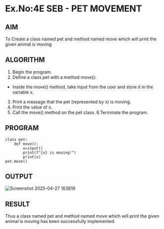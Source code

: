 # Ex.No:4E SEB - PET MOVEMENT

## AIM  
To Create a class named pet and method named move which will print the given animal is moving

## ALGORITHM

1. Begin the program.
2. Define a class pet with a method move():
- Inside the move() method, take input from the user and store it in the variable x.
3. Print a message that the pet (represented by x) is moving.
4. Print the value of x.
5. Call the move() method on the pet class.
6.Terminate the program.

## PROGRAM
```
class pet:
    def move():
        x=input()
        print(f"{x} is moving!")
        print(x)
pet.move()
```
## OUTPUT
![Screenshot 2025-04-27 163819](https://github.com/user-attachments/assets/52767058-aa5b-4743-aabe-55aae3024952)

## RESULT
Thus a class named pet and method named move which will print the given animal is moving has been successfully implemented.
